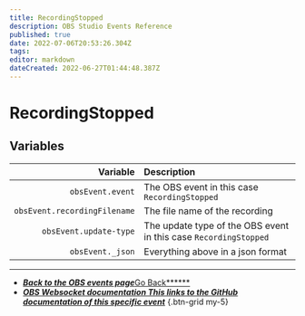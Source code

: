 ```yaml
---
title: RecordingStopped
description: OBS Studio Events Reference
published: true
date: 2022-07-06T20:53:26.304Z
tags:
editor: markdown
dateCreated: 2022-06-27T01:44:48.387Z
---
```


# RecordingStopped

## Variables

|                     Variable | Description                                                      |
| ----------------------------:|:---------------------------------------------------------------- |
|             `obsEvent.event` | The OBS event in this case `RecordingStopped`                    |
| `obsEvent.recordingFilename` | The file name of the recording                                   |
|       `obsEvent.update-type` | The update type of the OBS event in this case `RecordingStopped` |
|             `obsEvent._json` | Everything above in a json format                                |

---

- [<i class="mdi mdi-chevron-left"></i>***Back to the OBS events page***Go Back******](/en/Broadcasters/OBS/Events)
- [<i class="mdi mdi-github"></i> ***OBS Websocket documentation ***This links to the GitHub documentation of this specific event******](https://github.com/obsproject/obs-websocket/blob/4.x-current/docs/generated/protocol.md#recordingstopped)
{.btn-grid my-5}
